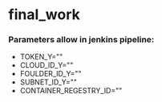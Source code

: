 # final_work


### Parameters allow in jenkins pipeline: ###

+ TOKEN_Y="" 
+ CLOUD_ID_Y="" 
+ FOULDER_ID_Y="" 
+ SUBNET_ID_Y="" 
+ CONTAINER_REGESTRY_ID=""
